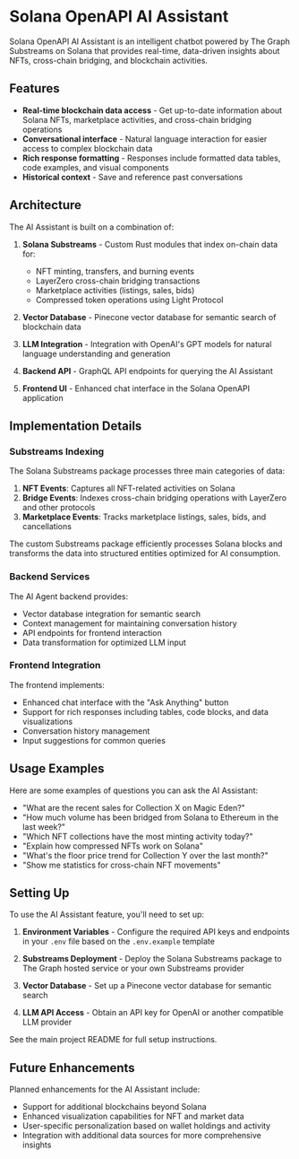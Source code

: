# Solana OpenAPI AI Assistant

Solana OpenAPI AI Assistant is an intelligent chatbot powered by The Graph Substreams on Solana that provides real-time, data-driven insights about NFTs, cross-chain bridging, and blockchain activities.

## Features

- **Real-time blockchain data access** - Get up-to-date information about Solana NFTs, marketplace activities, and cross-chain bridging operations
- **Conversational interface** - Natural language interaction for easier access to complex blockchain data
- **Rich response formatting** - Responses include formatted data tables, code examples, and visual components
- **Historical context** - Save and reference past conversations

## Architecture

The AI Assistant is built on a combination of:

1. **Solana Substreams** - Custom Rust modules that index on-chain data for:
   - NFT minting, transfers, and burning events
   - LayerZero cross-chain bridging transactions
   - Marketplace activities (listings, sales, bids)
   - Compressed token operations using Light Protocol

2. **Vector Database** - Pinecone vector database for semantic search of blockchain data

3. **LLM Integration** - Integration with OpenAI's GPT models for natural language understanding and generation

4. **Backend API** - GraphQL API endpoints for querying the AI Assistant

5. **Frontend UI** - Enhanced chat interface in the Solana OpenAPI application

## Implementation Details

### Substreams Indexing

The Solana Substreams package processes three main categories of data:

1. **NFT Events**: Captures all NFT-related activities on Solana
2. **Bridge Events**: Indexes cross-chain bridging operations with LayerZero and other protocols
3. **Marketplace Events**: Tracks marketplace listings, sales, bids, and cancellations

The custom Substreams package efficiently processes Solana blocks and transforms the data into structured entities optimized for AI consumption.

### Backend Services

The AI Agent backend provides:

- Vector database integration for semantic search
- Context management for maintaining conversation history
- API endpoints for frontend interaction
- Data transformation for optimized LLM input

### Frontend Integration

The frontend implements:

- Enhanced chat interface with the "Ask Anything" button
- Support for rich responses including tables, code blocks, and data visualizations
- Conversation history management
- Input suggestions for common queries

## Usage Examples

Here are some examples of questions you can ask the AI Assistant:

- "What are the recent sales for Collection X on Magic Eden?"
- "How much volume has been bridged from Solana to Ethereum in the last week?"
- "Which NFT collections have the most minting activity today?"
- "Explain how compressed NFTs work on Solana"
- "What's the floor price trend for Collection Y over the last month?"
- "Show me statistics for cross-chain NFT movements"

## Setting Up

To use the AI Assistant feature, you'll need to set up:

1. **Environment Variables** - Configure the required API keys and endpoints in your `.env` file based on the `.env.example` template

2. **Substreams Deployment** - Deploy the Solana Substreams package to The Graph hosted service or your own Substreams provider

3. **Vector Database** - Set up a Pinecone vector database for semantic search

4. **LLM API Access** - Obtain an API key for OpenAI or another compatible LLM provider

See the main project README for full setup instructions.

## Future Enhancements

Planned enhancements for the AI Assistant include:

- Support for additional blockchains beyond Solana
- Enhanced visualization capabilities for NFT and market data
- User-specific personalization based on wallet holdings and activity
- Integration with additional data sources for more comprehensive insights
